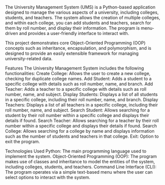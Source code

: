 The University Management System (UMS) is a Python-based application designed to manage the various aspects of a university, including colleges, students, and teachers. The system allows the creation of multiple colleges, and within each college, you can add students and teachers, search for them by roll number, and display their information. The program is menu-driven and provides a user-friendly interface to interact with.

This project demonstrates core Object-Oriented Programming (OOP) concepts such as inheritance, encapsulation, and polymorphism, and is designed to provide an easily extensible framework for managing university-related data.

Features
The University Management System includes the following functionalities:
Create College: Allows the user to create a new college, checking for duplicate college names.
Add Student: Adds a student to a specific college with details such as roll number, name, and branch.
Add Teacher: Adds a teacher to a specific college with details such as roll number, name, and subject.
Display Students: Displays a list of all students in a specific college, including their roll number, name, and branch.
Display Teachers: Displays a list of all teachers in a specific college, including their roll number, name, and subject.
Search Student: Allows searching for a student by their roll number within a specific college and displays their details if found.
Search Teacher: Allows searching for a teacher by their roll number within a specific college and displays their details if found.
Search College: Allows searching for a college by name and displays information such as the number of students and teachers in that college.
Exit: Option to exit the program.

Technologies Used
Python: The main programming language used to implement the system.
Object-Oriented Programming (OOP): The program makes use of classes and inheritance to model the entities of the system, including colleges, students, and teachers.
Command Line Interface (CLI): The program operates via a simple text-based menu where the user can select options to interact with the system.


